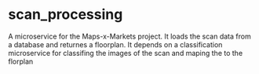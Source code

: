 # scan_processing
A microservice for the Maps-x-Markets project. It loads the scan data from a database and returnes a floorplan. It depends on a classification microservice for classifing the images of the scan and maping the to the florplan 
